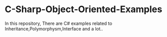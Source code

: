 # C-Sharp-Object-Oriented-Examples

In this repository, There are C# examples related to Inheritance,Polymorphysm,Interface and a lot..
